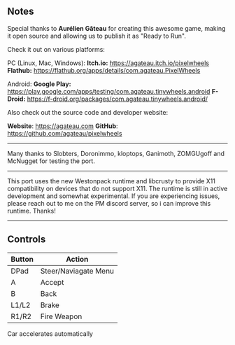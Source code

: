 ## Notes

Special thanks to **Aurélien Gâteau** for creating this awesome game, making it open source and allowing us to publish it as "Ready to Run".

Check it out on various platforms:

PC (Linux, Mac, Windows):
**Itch.io:** https://agateau.itch.io/pixelwheels
**Flathub:** https://flathub.org/apps/details/com.agateau.PixelWheels

Android:
**Google Play:** https://play.google.com/apps/testing/com.agateau.tinywheels.android
**F-Droid:** https://f-droid.org/packages/com.agateau.tinywheels.android/

Also check out the source code and developer website:

**Website**: https://agateau.com
**GitHub**: https://github.com/agateau/pixelwheels

---

Many thanks to Slobters, Doronimmo, kloptops, Ganimoth, ZOMGUgoff and McNugget for testing the port.

---

This port uses the new Westonpack runtime and libcrusty to provide X11 compatibility on devices that do not support X11. The runtime is still in active development and somewhat experimental. If you are experiencing issues, please reach out to me on the PM discord server, so i can improve this runtime. Thanks!

---

## Controls

| Button | Action |
|--|--| 
|DPad |Steer/Naviagate Menu|
|A|Accept|
|B|Back|
|L1/L2|Brake|
|R1/R2|Fire Weapon|

Car accelerates automatically
